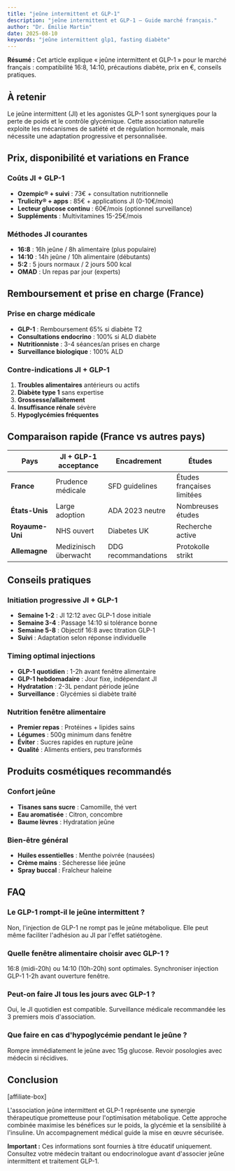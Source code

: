 ```yaml
---
title: "jeûne intermittent et GLP-1"
description: "jeûne intermittent et GLP-1 — Guide marché français."
author: "Dr. Émilie Martin"
date: 2025-08-10
keywords: "jeûne intermittent glp1, fasting diabète"
---
```


**Résumé :** Cet article explique « jeûne intermittent et GLP-1 » pour le marché français : compatibilité 16:8, 14:10, précautions diabète, prix en €, conseils pratiques.

## À retenir

Le jeûne intermittent (JI) et les agonistes GLP-1 sont synergiques pour la perte de poids et le contrôle glycémique. Cette association naturelle exploite les mécanismes de satiété et de régulation hormonale, mais nécessite une adaptation progressive et personnalisée.

## Prix, disponibilité et variations en France

### Coûts JI + GLP-1
- **Ozempic® + suivi** : 73€ + consultation nutritionnelle
- **Trulicity® + apps** : 85€ + applications JI (0-10€/mois)
- **Lecteur glucose continu** : 60€/mois (optionnel surveillance)
- **Suppléments** : Multivitamines 15-25€/mois

### Méthodes JI courantes
- **16:8** : 16h jeûne / 8h alimentaire (plus populaire)
- **14:10** : 14h jeûne / 10h alimentaire (débutants)
- **5:2** : 5 jours normaux / 2 jours 500 kcal
- **OMAD** : Un repas par jour (experts)

## Remboursement et prise en charge (France)

### Prise en charge médicale
- **GLP-1** : Remboursement 65% si diabète T2
- **Consultations endocrino** : 100% si ALD diabète
- **Nutritionniste** : 3-4 séances/an prises en charge
- **Surveillance biologique** : 100% ALD

### Contre-indications JI + GLP-1
1. **Troubles alimentaires** antérieurs ou actifs
2. **Diabète type 1** sans expertise
3. **Grossesse/allaitement**
4. **Insuffisance rénale** sévère
5. **Hypoglycémies fréquentes**

## Comparaison rapide (France vs autres pays)

| Pays | JI + GLP-1 acceptance | Encadrement | Études |
|------|----------------------|-------------|---------|
| **France** | Prudence médicale | SFD guidelines | Études françaises limitées |
| **États-Unis** | Large adoption | ADA 2023 neutre | Nombreuses études |
| **Royaume-Uni** | NHS ouvert | Diabetes UK | Recherche active |
| **Allemagne** | Medizinisch überwacht | DDG recommandations | Protokolle strikt |

## Conseils pratiques

### Initiation progressive JI + GLP-1
- **Semaine 1-2** : JI 12:12 avec GLP-1 dose initiale
- **Semaine 3-4** : Passage 14:10 si tolérance bonne
- **Semaine 5-8** : Objectif 16:8 avec titration GLP-1
- **Suivi** : Adaptation selon réponse individuelle

### Timing optimal injections
- **GLP-1 quotidien** : 1-2h avant fenêtre alimentaire
- **GLP-1 hebdomadaire** : Jour fixe, indépendant JI
- **Hydratation** : 2-3L pendant période jeûne
- **Surveillance** : Glycémies si diabète traité

### Nutrition fenêtre alimentaire
- **Premier repas** : Protéines + lipides sains
- **Légumes** : 500g minimum dans fenêtre
- **Éviter** : Sucres rapides en rupture jeûne
- **Qualité** : Aliments entiers, peu transformés

## Produits cosmétiques recommandés

### Confort jeûne
- **Tisanes sans sucre** : Camomille, thé vert
- **Eau aromatisée** : Citron, concombre
- **Baume lèvres** : Hydratation jeûne

### Bien-être général
- **Huiles essentielles** : Menthe poivrée (nausées)
- **Crème mains** : Sécheresse liée jeûne
- **Spray buccal** : Fraîcheur haleine

## FAQ

### Le GLP-1 rompt-il le jeûne intermittent ?
Non, l'injection de GLP-1 ne rompt pas le jeûne métabolique. Elle peut même faciliter l'adhésion au JI par l'effet satiétogène.

### Quelle fenêtre alimentaire choisir avec GLP-1 ?
16:8 (midi-20h) ou 14:10 (10h-20h) sont optimales. Synchroniser injection GLP-1 1-2h avant ouverture fenêtre.

### Peut-on faire JI tous les jours avec GLP-1 ?
Oui, le JI quotidien est compatible. Surveillance médicale recommandée les 3 premiers mois d'association.

### Que faire en cas d'hypoglycémie pendant le jeûne ?
Rompre immédiatement le jeûne avec 15g glucose. Revoir posologies avec médecin si récidives.

## Conclusion

[affiliate-box]

L'association jeûne intermittent et GLP-1 représente une synergie thérapeutique prometteuse pour l'optimisation métabolique. Cette approche combinée maximise les bénéfices sur le poids, la glycémie et la sensibilité à l'insuline. Un accompagnement médical guide la mise en œuvre sécurisée.

**Important :** Ces informations sont fournies à titre éducatif uniquement. Consultez votre médecin traitant ou endocrinologue avant d'associer jeûne intermittent et traitement GLP-1.
